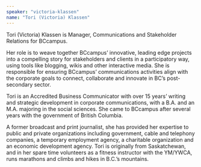 ```yaml
---
speaker: "victoria-klassen"
name: "Tori (Victoria) Klassen"
---
```


Tori (Victoria) Klassen is Manager, Communications and Stakeholder
Relations for BCcampus.

Her role is to weave together BCcampus’ innovative, leading edge projects into
a compelling story for stakeholders and clients in a participatory way, using
tools like blogging, wikis and other interactive media. She is responsible for
ensuring BCcampus’ communications activities align with the corporate goals to
connect, collaborate and innovate in BC’s post-secondary sector.

Tori is an Accredited Business Communicator with over 15 years’ writing and
strategic development in corporate communications, with a B.A. and an M.A.
majoring in the social sciences. She came to BCcampus after several years with
the government of British Columbia.

A former broadcast and print journalist, she has provided her expertise to
public and private organizations including government, cable and telephony
companies, a temporary employment agency, a charitable organization and an
economic development agency. Tori is originally from Saskatchewan, and in her
spare time volunteers as a fitness instructor with the YM/YWCA, runs marathons
and climbs and hikes in B.C.’s mountains.
